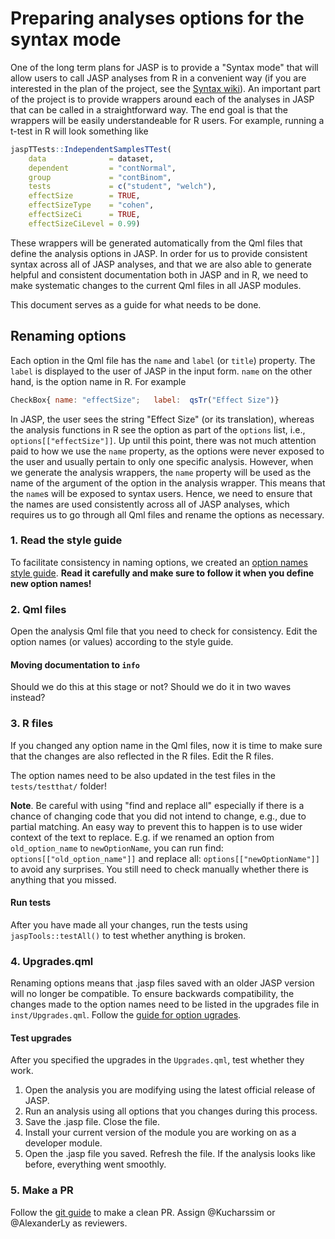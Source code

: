 # Preparing analyses options for the syntax mode

One of the long term plans for JASP is to provide a "Syntax mode" that will allow users to call JASP analyses from R in a convenient way (if you are interested in the plan of the project, see the [Syntax wiki](https://github.com/jasp-stats/INTERNAL-jasp/wiki/Syntax-Mode)). An important part of the project is to provide wrappers around each of the analyses in JASP that can be called in a straightforward way. The end goal is that the wrappers will be easily understandeable for R users. For example, running a t-test in R will look something like

```r
jaspTTests::IndependentSamplesTTest(
    data              = dataset, 
    dependent         = "contNormal", 
    group             = "contBinom", 
    tests             = c("student", "welch"), 
    effectSize        = TRUE, 
    effectSizeType    = "cohen", 
    effectSizeCi      = TRUE, 
    effectSizeCiLevel = 0.99)
```

These wrappers will be generated automatically from the Qml files that define the analysis options in JASP. In order for us to provide consistent syntax across all of JASP analyses, and that we are also able to generate helpful and consistent documentation both in JASP and in R, we need to make systematic changes to the current Qml files in all JASP modules.

This document serves as a guide for what needs to be done.

## Renaming options

Each option in the Qml file has the `name` and `label` (or `title`) property. The `label` is displayed to the user of JASP in the input form. `name` on the other hand, is the option name in R. For example

```qml
CheckBox{ name: "effectSize";   label:  qsTr("Effect Size")}
```

In JASP, the user sees the string "Effect Size" (or its translation), whereas the analysis functions in R see the option as part of the `options` list, i.e., `options[["effectSize"]]`. Up until this point, there was not much attention paid to how we use the `name` property, as the options were never exposed to the user and usually pertain to only one specific analysis. However, when we generate the analysis wrappers, the `name` property will be used as the name of the argument of the option in the analysis wrapper. This means that the `name`s will be exposed to syntax users. Hence, we need to ensure that the names are used consistently across all of JASP analyses, which requires us to go through all Qml files and rename the options as necessary. 

### 1. Read the style guide

To facilitate consistency in naming options, we created an [option names style guide](guide-option-names.md). **Read it carefully and make sure to follow it when you define new option names!** 

### 2. Qml files

Open the analysis Qml file that you need to check for consistency. Edit the option names (or values) according to the style guide.

#### Moving documentation to `info`

Should we do this at this stage or not? Should we do it in two waves instead?

### 3. R files

If you changed any option name in the Qml files, now it is time to make sure that the changes are also reflected in the R files. Edit the R files.

The option names need to be also updated in the test files in the `tests/testthat/` folder!

**Note**. Be careful with using "find and replace all" especially if there is a chance of changing code that you did not intend to change, e.g., due to partial matching. An easy way to prevent this to happen is to use wider context of the text to replace. E.g. if we renamed an option from `old_option_name` to `newOptionName`, you can run find: `options[["old_option_name"]]` and replace all: `options[["newOptionName"]]` to avoid any surprises. You still need to check manually whether there is anything that you missed.

#### Run tests

After you have made all your changes, run the tests using `jaspTools::testAll()` to test whether anything is broken. 

### 4. Upgrades.qml 

Renaming options means that .jasp files saved with an older JASP version will no longer be compatible. To ensure backwards compatibility, the changes made to the option names need to be listed in the upgrades file in `inst/Upgrades.qml`. Follow the [guide for option ugrades](jasp-upgrade-qml.md).

#### Test upgrades

After you specified the upgrades in the `Upgrades.qml`, test whether they work. 

1. Open the analysis you are modifying using the latest official release of JASP. 
2. Run an analysis using all options that you changes during this process. 
3. Save the .jasp file. Close the file.
4. Install your current version of the module you are working on as a developer module.
5. Open the .jasp file you saved. Refresh the file. If the analysis looks like before, everything went smoothly.


### 5. Make a PR

Follow the [git guide](git-guide.md) to make a clean PR. Assign @Kucharssim or @AlexanderLy as reviewers.






